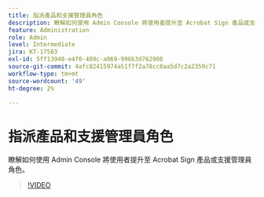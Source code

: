 ```yaml
---
title: 指派產品和支援管理員角色
description: 瞭解如何使用 Admin Console 將使用者提升至 Acrobat Sign 產品或支援管理員角色
feature: Administration
role: Admin
level: Intermediate
jira: KT-17583
exl-id: 5ff13940-e4f0-409c-a069-996b3d762908
source-git-commit: 4afc82415974a51f7f2a78cc8aa5d7c2a2359c71
workflow-type: tm+mt
source-wordcount: '49'
ht-degree: 2%

---
```


# 指派產品和支援管理員角色

瞭解如何使用 [](https://adminconsole.adobe.com/tw)Admin Console 將使用者提升至 Acrobat Sign 產品或支援管理員角色。

>[!VIDEO](https://video.tv.adobe.com/v/3453157?quality=12&learn=on&hidetitle=true)
